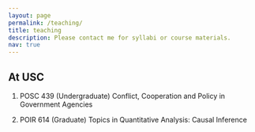```yaml
---
layout: page
permalink: /teaching/
title: teaching
description: Please contact me for syllabi or course materials.
nav: true
---
```


## At USC 

1. POSC 439 (Undergraduate) Conflict, Cooperation and Policy in Government Agencies   
 
2. POIR 614 (Graduate) Topics in Quantitative Analysis: Causal Inference    
 

